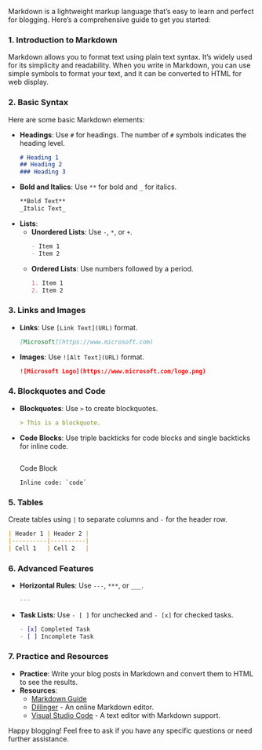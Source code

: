 Markdown is a lightweight markup language that’s easy to learn and perfect for blogging. Here’s a comprehensive guide to get you started:

### 1. **Introduction to Markdown**
Markdown allows you to format text using plain text syntax. It’s widely used for its simplicity and readability. When you write in Markdown, you can use simple symbols to format your text, and it can be converted to HTML for web display.

### 2. **Basic Syntax**
Here are some basic Markdown elements:
- **Headings**: Use `#` for headings. The number of `#` symbols indicates the heading level.
  ```markdown
  # Heading 1
  ## Heading 2
  ### Heading 3
  ```
- **Bold and Italics**: Use `**` for bold and `_` for italics.
  ```markdown
  **Bold Text**
  _Italic Text_
  ```
- **Lists**:
  - **Unordered Lists**: Use `-`, `*`, or `+`.
    ```markdown
    - Item 1
    - Item 2
    ```
  - **Ordered Lists**: Use numbers followed by a period.
    ```markdown
    1. Item 1
    2. Item 2
    ```

### 3. **Links and Images**
- **Links**: Use `[Link Text](URL)` format.
  ```markdown
  [Microsoft](https://www.microsoft.com)
  ```
- **Images**: Use `![Alt Text](URL)` format.
  ```markdown
  ![Microsoft Logo](https://www.microsoft.com/logo.png)
  ```

### 4. **Blockquotes and Code**
- **Blockquotes**: Use `>` to create blockquotes.
  ```markdown
  > This is a blockquote.
  ```
- **Code Blocks**: Use triple backticks for code blocks and single backticks for inline code.
  ```markdown
  ```
  Code Block
  ```
  Inline code: `code`

### 5. **Tables**
Create tables using `|` to separate columns and `-` for the header row.
```markdown
| Header 1 | Header 2 |
|----------|----------|
| Cell 1   | Cell 2   |
```

### 6. **Advanced Features**
- **Horizontal Rules**: Use `---`, `***`, or `___`.
  ```markdown
  ---
  ```
- **Task Lists**: Use `- [ ]` for unchecked and `- [x]` for checked tasks.
  ```markdown
  - [x] Completed Task
  - [ ] Incomplete Task
  ```

### 7. **Practice and Resources**
- **Practice**: Write your blog posts in Markdown and convert them to HTML to see the results.
- **Resources**:
  - [Markdown Guide](https://www.markdownguide.org)
  - [Dillinger](https://dillinger.io) - An online Markdown editor.
  - [Visual Studio Code](https://code.visualstudio.com) - A text editor with Markdown support.

Happy blogging! Feel free to ask if you have any specific questions or need further assistance.